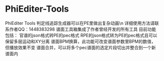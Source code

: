 # PhiEditer-Tools
PhiEditer Tools
判定线追踪生成器可以在PE里做出复杂动画\n
详细使用方法请联系作者QQ：1448383298
谱面工具箱集成了作者曾经开发的所有工具
目前功能包括：
官谱的json格式转PE的pec格式
RPE的json格式转为PE的pec格式且可以保留多层运动和XY分离
谱面BPM换算，此功能可改变谱面参数里BPM的数值，但播放效果不变
谱面合并，可以将多个pec谱面的选定片段切出并整合到一个新谱面内
